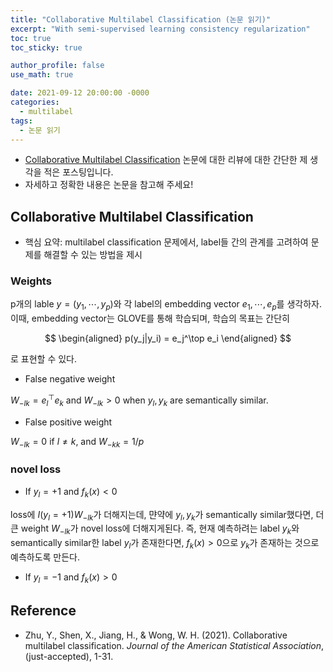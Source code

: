 ```yaml
---
title: "Collaborative Multilabel Classification (논문 읽기)"
excerpt: "With semi-supervised learning consistency regularization"
toc: true
toc_sticky: true

author_profile: false
use_math: true

date: 2021-09-12 20:00:00 -0000
categories: 
  - multilabel
tags:
  - 논문 읽기
---
```


- [Collaborative Multilabel Classification](https://www.tandfonline.com/doi/full/10.1080/01621459.2021.1961783) 논문에 대한 리뷰에 대한 간단한 제 생각을 적은 포스팅입니다.
- 자세하고 정확한 내용은 논문을 참고해 주세요!

## Collaborative Multilabel Classification

- 핵심 요약: multilabel classification 문제에서, label들 간의 관계를 고려하여 문제를 해결할 수 있는 방법을 제시

### Weights

p개의 lable $y = (y_1, \cdots, y_p)$와 각 label의 embedding vector $e_1, \cdots, e_p$를 생각하자. 이때, embedding vector는 GLOVE를 통해 학습되며, 학습의 목표는 간단히

$$
\begin{aligned} 
p(y_j|y_i) = e_j^\top e_i
\end{aligned}
$$

로 표현할 수 있다.

- False negative weight

$W_{-lk} = e_l^\top e_k$  and $W_{-lk} > 0$ when $y_l, y_k$ are semantically similar.

- False positive weight

$W_{-lk} = 0$ if $l \neq k$,  and $W_{-kk} = 1/p$ 

### novel loss

- If $y_l=+1$ and $f_k(x)<0$ 

loss에 $I(y_l=+1) W_{-lk}$가 더해지는데, 먄약에 $y_l, y_k$가 semantically similar했다면, 더 큰 weight $W_{-lk}$가 novel loss에 더해지게된다. 즉, 현재 예측하려는 label $y_k$와 semantically similar한 label $y_l$가 존재한다면, $f_k(x)>0$으로 $y_k$가 존재하는 것으로 예측하도록 만든다.

- If $y_l=-1$ and $f_k(x)>0$ 


## Reference 
- Zhu, Y., Shen, X., Jiang, H., & Wong, W. H. (2021). Collaborative multilabel classification. _Journal of the American Statistical Association_, (just-accepted), 1-31.
<!--stackedit_data:
eyJoaXN0b3J5IjpbLTEzNzY3NTEwMjEsLTEzOTQzNDQ0MzJdfQ
==
-->